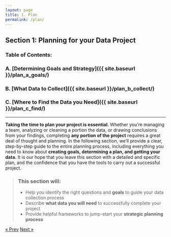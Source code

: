 ```yaml
---
layout: page
title: 1. Plan 
permalink: /plan/
---
```

## Section 1: Planning for your Data Project

### Table of Contents:
###   A. [Determining Goals and Strategy]({{ site.baseurl }}/plan_a_goals/)
###   B. [What Data to Collect]({{ site.baseurl }}/plan_b_collect/)
###   C. [Where to Find the Data you Need]({{ site.baseurl }}/plan_c_find/)

___

**Taking the time to plan your project is essential.** 
Whether you’re managing a team, analyzing or cleaning a portion the data, or drawing conclusions from your findings, completing **any portion of the project** requires a great deal of thought and planning. In the following section, we’ll provide a clear, step-by-step guide to the entire planning process, including everything you need to know about **creating goals, determining a plan, and getting your data.** It is our hope that you leave this section with a detailed and specific plan, and the confidence that you have the tools to carry out a successful project. 

>### This section will: 
>  * Help you identify the right questions and **goals** to guide your data collection process
>  * Describe **what data you will need** to successfully complete your project
>  * Provide helpful frameworks to jump-start your **strategic planning  process**

<!-- Pagination -->
<div class="pagination">
  <a class="pagination-item older" href="{{ site.baseurl }}/">&laquo; Prev</a>
  <a class="pagination-item newer" href="{{ site.baseurl }}/plan_a_goals">Next &raquo;</a>
</div>
